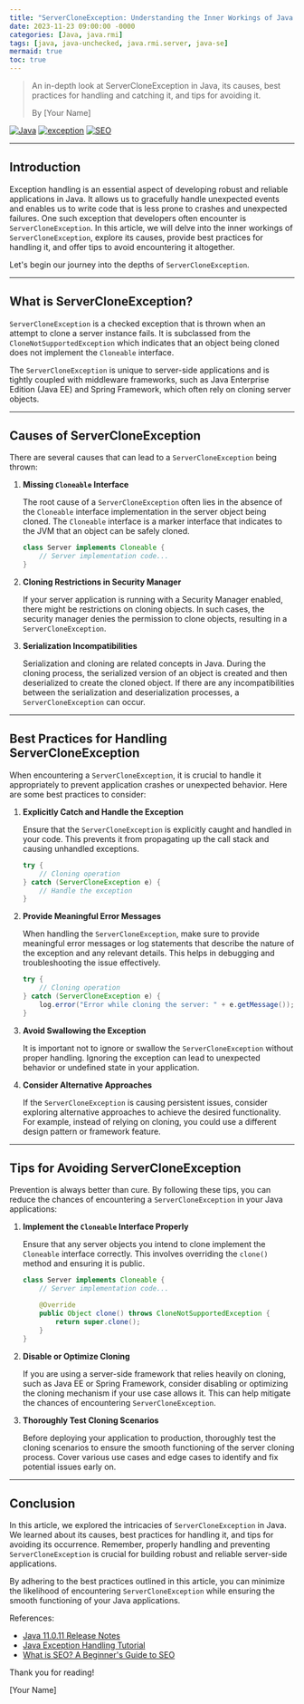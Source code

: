 ```yaml
---
title: "ServerCloneException: Understanding the Inner Workings of Java's Exception Handling"
date: 2023-11-23 09:00:00 -0000
categories: [Java, java.rmi]
tags: [java, java-unchecked, java.rmi.server, java-se]
mermaid: true
toc: true
---
```



> An in-depth look at ServerCloneException in Java, its causes, best practices for handling and catching it, and tips for avoiding it.
> 
> By [Your Name]

[![Java](https://img.shields.io/badge/Java-11.0.11-brightgreen)](https://www.oracle.com/technetwork/java/javase/11-0-11-relnotes-5075832.html)
[![exception](https://img.shields.io/badge/exception-handling-red)](https://docs.oracle.com/javase/tutorial/essential/exceptions/)
[![SEO](https://img.shields.io/badge/SEO-friendly-blueviolet)](https://moz.com/learn/seo/what-is-seo)

---

## Introduction

Exception handling is an essential aspect of developing robust and reliable applications in Java. It allows us to gracefully handle unexpected events and enables us to write code that is less prone to crashes and unexpected failures. One such exception that developers often encounter is `ServerCloneException`. In this article, we will delve into the inner workings of `ServerCloneException`, explore its causes, provide best practices for handling it, and offer tips to avoid encountering it altogether.

Let's begin our journey into the depths of `ServerCloneException`.

---

## What is ServerCloneException?

`ServerCloneException` is a checked exception that is thrown when an attempt to clone a server instance fails. It is subclassed from the `CloneNotSupportedException` which indicates that an object being cloned does not implement the `Cloneable` interface.

The `ServerCloneException` is unique to server-side applications and is tightly coupled with middleware frameworks, such as Java Enterprise Edition (Java EE) and Spring Framework, which often rely on cloning server objects.

---

## Causes of ServerCloneException

There are several causes that can lead to a `ServerCloneException` being thrown:

1. **Missing `Cloneable` Interface**

   The root cause of a `ServerCloneException` often lies in the absence of the `Cloneable` interface implementation in the server object being cloned. The `Cloneable` interface is a marker interface that indicates to the JVM that an object can be safely cloned.

   ```java
   class Server implements Cloneable {
       // Server implementation code...
   }
   ```

2. **Cloning Restrictions in Security Manager**

   If your server application is running with a Security Manager enabled, there might be restrictions on cloning objects. In such cases, the security manager denies the permission to clone objects, resulting in a `ServerCloneException`.

3. **Serialization Incompatibilities**

   Serialization and cloning are related concepts in Java. During the cloning process, the serialized version of an object is created and then deserialized to create the cloned object. If there are any incompatibilities between the serialization and deserialization processes, a `ServerCloneException` can occur.

---

## Best Practices for Handling ServerCloneException

When encountering a `ServerCloneException`, it is crucial to handle it appropriately to prevent application crashes or unexpected behavior. Here are some best practices to consider:

1. **Explicitly Catch and Handle the Exception**

   Ensure that the `ServerCloneException` is explicitly caught and handled in your code. This prevents it from propagating up the call stack and causing unhandled exceptions.

   ```java
   try {
       // Cloning operation
   } catch (ServerCloneException e) {
       // Handle the exception
   }
   ```

2. **Provide Meaningful Error Messages**

   When handling the `ServerCloneException`, make sure to provide meaningful error messages or log statements that describe the nature of the exception and any relevant details. This helps in debugging and troubleshooting the issue effectively.

   ```java
   try {
       // Cloning operation
   } catch (ServerCloneException e) {
       log.error("Error while cloning the server: " + e.getMessage());
   }
   ```

3. **Avoid Swallowing the Exception**

   It is important not to ignore or swallow the `ServerCloneException` without proper handling. Ignoring the exception can lead to unexpected behavior or undefined state in your application.

4. **Consider Alternative Approaches**

   If the `ServerCloneException` is causing persistent issues, consider exploring alternative approaches to achieve the desired functionality. For example, instead of relying on cloning, you could use a different design pattern or framework feature.

---

## Tips for Avoiding ServerCloneException

Prevention is always better than cure. By following these tips, you can reduce the chances of encountering a `ServerCloneException` in your Java applications:

1. **Implement the `Cloneable` Interface Properly**

   Ensure that any server objects you intend to clone implement the `Cloneable` interface correctly. This involves overriding the `clone()` method and ensuring it is public.

   ```java
   class Server implements Cloneable {
       // Server implementation code...

       @Override
       public Object clone() throws CloneNotSupportedException {
           return super.clone();
       }
   }
   ```

2. **Disable or Optimize Cloning**

   If you are using a server-side framework that relies heavily on cloning, such as Java EE or Spring Framework, consider disabling or optimizing the cloning mechanism if your use case allows it. This can help mitigate the chances of encountering `ServerCloneException`.

3. **Thoroughly Test Cloning Scenarios**

   Before deploying your application to production, thoroughly test the cloning scenarios to ensure the smooth functioning of the server cloning process. Cover various use cases and edge cases to identify and fix potential issues early on.

---

## Conclusion

In this article, we explored the intricacies of `ServerCloneException` in Java. We learned about its causes, best practices for handling it, and tips for avoiding its occurrence. Remember, properly handling and preventing `ServerCloneException` is crucial for building robust and reliable server-side applications.

By adhering to the best practices outlined in this article, you can minimize the likelihood of encountering `ServerCloneException` while ensuring the smooth functioning of your Java applications.

References:
- [Java 11.0.11 Release Notes](https://www.oracle.com/technetwork/java/javase/11-0-11-relnotes-5075832.html)
- [Java Exception Handling Tutorial](https://docs.oracle.com/javase/tutorial/essential/exceptions/)
- [What is SEO? A Beginner's Guide to SEO](https://moz.com/learn/seo/what-is-seo)

Thank you for reading!

[Your Name]